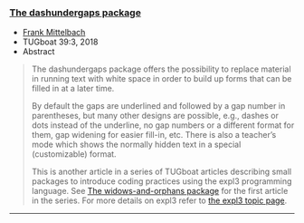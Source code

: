 

### <a href="{{site.baseurl}}/publications/2018-FMi-TUB-tb123mitt-dashundergaps.pdf" target="_blank" onclick="vgwPixelCall('cf8be8fdcbc7435f9ceb8cb9ac0d4e25');">The dashundergaps package</a>

+ [Frank Mittelbach]({{site.baseurl}}/about/team/#frank-mittelbach)
+ TUGboat 39:3, 2018 
+ Abstract
> The dashundergaps package offers the possibility to replace material
> in running text with white space in order to build up forms that can
> be filled in at a later time.
>
> By default the gaps are underlined and followed by a gap number in
> parentheses, but many other designs are possible, e.g., dashes or
> dots instead of the underline, no gap numbers or a different format
> for them, gap widening for easier fill-in, etc.  There is also a
> teacher’s mode which shows the normally hidden text in a special
> (customizable) format.
>
> This is another article in a series of TUGboat articles describing
> small packages to introduce coding practices using the expl3
> programming language. See <a
> href="{{site.baseurl}}/publications/2018-FMi-TUB-tb123mitt-widows-code.pdf"
> target="_blank"
> onclick="vgwPixelCall('e8bd3d768ec04de7bc0f4fd85b994669');">The
> widows-and-orphans package</a> for the first article in the
> series. For more details on expl3 refer to [the expl3 topic
> page]({{site.baseurl}}/publications/indexbytopic/l3-expl3/).

***

